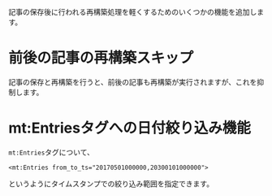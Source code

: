 記事の保存後に行われる再構築処理を軽くするためのいくつかの機能を追加します。

# 前後の記事の再構築スキップ

記事の保存と再構築を行うと、前後の記事も再構築が実行されますが、これを抑制します。

# mt:Entriesタグへの日付絞り込み機能

`mt:Entries`タグについて、

    <mt:Entries from_to_ts="20170501000000,20300101000000">

というようにタイムスタンプでの絞り込み範囲を指定できます。
